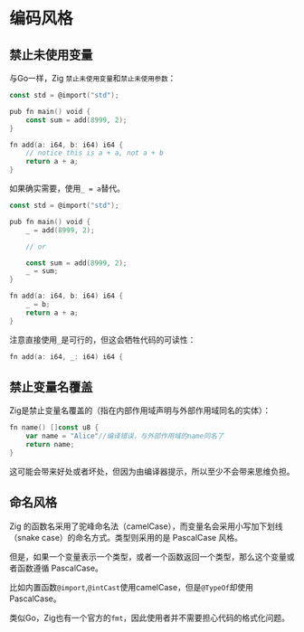 # 编码风格

## 禁止未使用变量

与Go一样，Zig `禁止未使用变量`和`禁止未使用参数`：

```go
const std = @import("std");

pub fn main() void {
	const sum = add(8999, 2);
}

fn add(a: i64, b: i64) i64 {
	// notice this is a + a, not a + b
	return a + a;
}
```

如果确实需要，使用`_ = a`替代。

```go
const std = @import("std");

pub fn main() void {
	_ = add(8999, 2);

	// or

	const sum = add(8999, 2);
	_ = sum;
}

fn add(a: i64, b: i64) i64 {
	_ = b;
	return a + a;
}
```

注意直接使用`_`是可行的，但这会牺牲代码的可读性：

```go
fn add(a: i64, _: i64) i64 {
```

## 禁止变量名覆盖

Zig是禁止变量名覆盖的（指在内部作用域声明与外部作用域同名的实体）：

```go
fn name() []const u8 {
	var name = "Alice"//编译错误，与外部作用域的name同名了
    return name;
}
```

这可能会带来好处或者坏处，但因为由编译器提示，所以至少不会带来思维负担。

## 命名风格

Zig 的函数名采用了驼峰命名法（camelCase），而变量名会采用小写加下划线（snake case）的命名方式。类型则采用的是 PascalCase 风格。

但是，如果一个变量表示一个类型，或者一个函数返回一个类型，那么这个变量或者函数遵循 PascalCase。

比如内置函数`@import`,`@intCast`使用camelCase，但是`@TypeOf`却使用PascalCase。

类似Go，Zig也有一个官方的`fmt`，因此使用者并不需要担心代码的格式化问题。